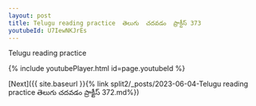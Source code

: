 ```yaml
---
layout: post
title: Telugu reading practice  తెలుగు  చదవడం  ప్రాక్టీస్ 373
youtubeId: U7IewNKJrEs
---
```

 
 
Telugu reading practice
 
 
 
 
 


{% include youtubePlayer.html id=page.youtubeId %}
 
[Next]({{ site.baseurl }}{% link  split2/_posts/2023-06-04-Telugu reading practice  తెలుగు  చదవడం  ప్రాక్టీస్ 372.md%})
 
